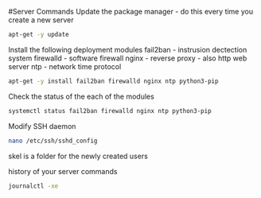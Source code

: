 #Server Commands
Update the package manager - do this every time you create a new server
```bash
apt-get -y update
```

Install the following deployment modules
fail2ban - instrusion dectection system
firewalld - software firewall
nginx - reverse proxy - also http web server
ntp - network time protocol 
```bash
apt-get -y install fail2ban firewalld nginx ntp python3-pip
```

Check the status of the each of the modules
```bash
systemctl status fail2ban firewalld nginx ntp python3-pip
```

Modify SSH daemon
```bash
nano /etc/ssh/sshd_config
```

skel is a folder for the newly created users

history of your server commands
```bash
journalctl -xe
```
